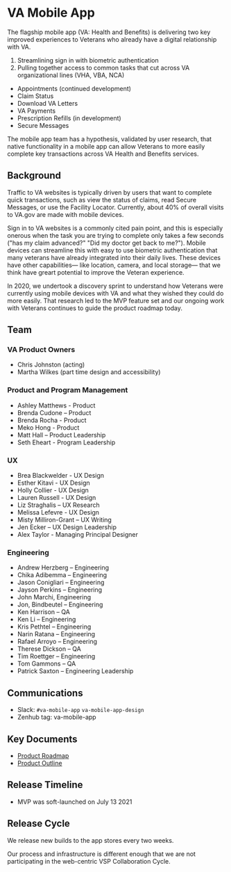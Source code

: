 # VA Mobile App
The flagship mobile app (VA: Health and Benefits) is delivering two key improved experiences to Veterans who already have a digital relationship with VA.
1. Streamlining sign in with biometric authentication
2. Pulling together access to common tasks that cut across VA organizational lines (VHA, VBA, NCA)
  - Appointments (continued development)
  - Claim Status
  - Download VA Letters
  - VA Payments
  - Prescription Refills (in development)
  - Secure Messages

The mobile app team has a hypothesis, validated by user research, that native functionality in a mobile app can allow Veterans to more easily complete key transactions across VA Health and Benefits services.

## Background
Traffic to VA websites is typically driven by users that want to complete quick transactions, such as view the status of claims, read Secure Messages, or use the Facility Locator. Currently, about 40% of overall visits to VA.gov are made  with mobile devices.

Sign in to VA websites is a commonly cited pain point, and this is especially onerous when the task you are trying to complete only takes a few seconds ("has my claim advanced?" "Did my doctor get back to me?"). Mobile devices can streamline this with easy to use biometric authentication that many veterans have already integrated into their daily lives. These devices have other capabilities— like location, camera, and local storage— that we think have greart potential to improve the Veteran experience.

In 2020, we undertook a discovery sprint to understand how Veterans were currently using mobile devices with VA and what they wished they could do more easily. That research led to the MVP feature set and our ongoing work with Veterans continues to guide the product roadmap today.


## Team

### VA Product Owners
- Chris Johnston (acting)
- Martha Wilkes (part time design and accessibility)

### Product and Program Management
- Ashley Matthews - Product
- Brenda Cudone – Product
- Brenda Rocha - Product
- Meko Hong - Product
- Matt Hall – Product Leadership
- Seth Eheart - Program Leadership


### UX
- Brea Blackwelder - UX Design
- Esther Kitavi - UX Design
- Holly Collier - UX Design
- Lauren Russell - UX Design
- Liz Straghalis – UX Research
- Melissa Lefevre - UX Design
- Misty Milliron-Grant – UX Writing
- Jen Ecker – UX Design Leadership
- Alex Taylor - Managing Principal Designer


### Engineering
- Andrew Herzberg – Engineering
- Chika Adibemma – Engineering
- Jason Conigliari – Engineering
- Jayson Perkins – Engineering
- John Marchi, Engineering
- Jon, Bindbeutel – Engineering
- Ken Harrison – QA
- Ken Li – Engineering
- Kris Pethtel – Engineering
- Narin Ratana – Engineering
- Rafael Arroyo – Engineering
- Therese Dickson – QA
- Tim Roettger – Engineering
- Tom Gammons – QA
- Patrick Saxton – Engineering Leadership


## Communications
- Slack: `#va-mobile-app` `va-mobile-app-design`
- Zenhub tag: va-mobile-app

## Key Documents
- [Product Roadmap](product/roadmap)
- [Product Outline](product/Product-Outline.md)

## Release Timeline
- MVP was soft-launched on July 13 2021

## Release Cycle
We release new builds to the app stores every two weeks.

Our process and infrastructure is different enough that we are not participating in the web-centric VSP Collaboration Cycle.
